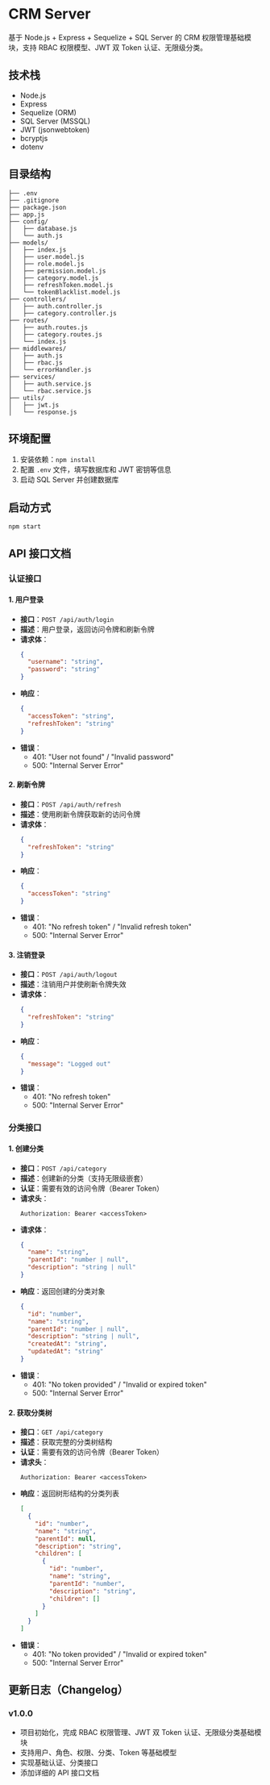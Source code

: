 # CRM Server

基于 Node.js + Express + Sequelize + SQL Server 的 CRM 权限管理基础模块，支持 RBAC 权限模型、JWT 双 Token 认证、无限级分类。

## 技术栈

- Node.js
- Express
- Sequelize (ORM)
- SQL Server (MSSQL)
- JWT (jsonwebtoken)
- bcryptjs
- dotenv

## 目录结构

```
├── .env
├── .gitignore
├── package.json
├── app.js
├── config/
│   ├── database.js
│   └── auth.js
├── models/
│   ├── index.js
│   ├── user.model.js
│   ├── role.model.js
│   ├── permission.model.js
│   ├── category.model.js
│   ├── refreshToken.model.js
│   └── tokenBlacklist.model.js
├── controllers/
│   ├── auth.controller.js
│   ├── category.controller.js
├── routes/
│   ├── auth.routes.js
│   ├── category.routes.js
│   └── index.js
├── middlewares/
│   ├── auth.js
│   ├── rbac.js
│   └── errorHandler.js
├── services/
│   ├── auth.service.js
│   └── rbac.service.js
├── utils/
│   ├── jwt.js
│   └── response.js
```

## 环境配置

1. 安装依赖：`npm install`
2. 配置 `.env` 文件，填写数据库和 JWT 密钥等信息
3. 启动 SQL Server 并创建数据库

## 启动方式

```bash
npm start
```

## API 接口文档

### 认证接口

#### 1. 用户登录

- **接口**：`POST /api/auth/login`
- **描述**：用户登录，返回访问令牌和刷新令牌
- **请求体**：
  ```json
  {
    "username": "string",
    "password": "string"
  }
  ```
- **响应**：
  ```json
  {
    "accessToken": "string",
    "refreshToken": "string"
  }
  ```
- **错误**：
  - 401: "User not found" / "Invalid password"
  - 500: "Internal Server Error"

#### 2. 刷新令牌

- **接口**：`POST /api/auth/refresh`
- **描述**：使用刷新令牌获取新的访问令牌
- **请求体**：
  ```json
  {
    "refreshToken": "string"
  }
  ```
- **响应**：
  ```json
  {
    "accessToken": "string"
  }
  ```
- **错误**：
  - 401: "No refresh token" / "Invalid refresh token"
  - 500: "Internal Server Error"

#### 3. 注销登录

- **接口**：`POST /api/auth/logout`
- **描述**：注销用户并使刷新令牌失效
- **请求体**：
  ```json
  {
    "refreshToken": "string"
  }
  ```
- **响应**：
  ```json
  {
    "message": "Logged out"
  }
  ```
- **错误**：
  - 401: "No refresh token"
  - 500: "Internal Server Error"

### 分类接口

#### 1. 创建分类

- **接口**：`POST /api/category`
- **描述**：创建新的分类（支持无限级嵌套）
- **认证**：需要有效的访问令牌（Bearer Token）
- **请求头**：
  ```
  Authorization: Bearer <accessToken>
  ```
- **请求体**：
  ```json
  {
    "name": "string",
    "parentId": "number | null",
    "description": "string | null"
  }
  ```
- **响应**：返回创建的分类对象
  ```json
  {
    "id": "number",
    "name": "string",
    "parentId": "number | null",
    "description": "string | null",
    "createdAt": "string",
    "updatedAt": "string"
  }
  ```
- **错误**：
  - 401: "No token provided" / "Invalid or expired token"
  - 500: "Internal Server Error"

#### 2. 获取分类树

- **接口**：`GET /api/category`
- **描述**：获取完整的分类树结构
- **认证**：需要有效的访问令牌（Bearer Token）
- **请求头**：
  ```
  Authorization: Bearer <accessToken>
  ```
- **响应**：返回树形结构的分类列表
  ```json
  [
    {
      "id": "number",
      "name": "string",
      "parentId": null,
      "description": "string",
      "children": [
        {
          "id": "number",
          "name": "string",
          "parentId": "number",
          "description": "string",
          "children": []
        }
      ]
    }
  ]
  ```
- **错误**：
  - 401: "No token provided" / "Invalid or expired token"
  - 500: "Internal Server Error"

## 更新日志（Changelog）

### v1.0.0

- 项目初始化，完成 RBAC 权限管理、JWT 双 Token 认证、无限级分类基础模块
- 支持用户、角色、权限、分类、Token 等基础模型
- 实现基础认证、分类接口
- 添加详细的 API 接口文档
